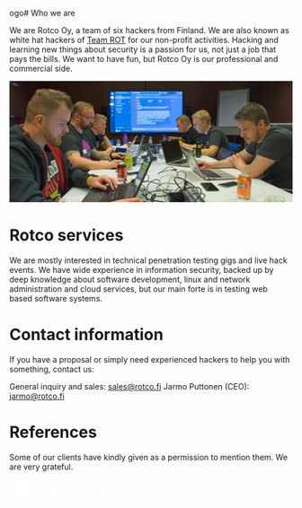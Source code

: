 ogo# Who we are

We are Rotco Oy, a team of six hackers from Finland. We are also known as white hat hackers of [Team ROT](https://www.rot.fi) for our non-profit activities. Hacking and learning new things about security is a passion for us, not just a job that pays the bills. We want to have fun, but Rotco Oy is our professional and commercial side.

![Rotco team](./rotco.jpg)


# Rotco services 

We are mostly interested in technical penetration testing gigs and live hack events. We have wide experience in information security, backed up by deep knowledge about software development, linux and network administration and cloud services, but our main forte is in testing web based software systems.

# Contact information

If you have a proposal or simply need experienced hackers to help you with something, contact us:

General inquiry and sales: sales@rotco.fi
Jarmo Puttonen (CEO): jarmo@rotco.fi


# References

Some of our clients have kindly given as a permission to mention them. We are very grateful.

<svg width="334" height="80" fill="none" xmlns="http://www.w3.org/2000/svg"><path d="M61.798 16.706h3.705a2.205 2.205 0 002.196-2.347c-.08-1.163-1.098-2.044-2.268-2.044h-3.633a.305.305 0 00-.304.303v3.785c0 .166.138.303.304.303zm6.406 3.243a.237.237 0 00-.08.282l3.576 8.422a.226.226 0 01-.21.318h-3.726a.463.463 0 01-.426-.29L64.21 20.94a.463.463 0 00-.426-.289l-2-.007a.305.305 0 00-.304.303v7.721a.305.305 0 01-.303.304h-3.323a.305.305 0 01-.303-.304V8.682c0-.166.137-.304.303-.304h7.642c3.308 0 6.052 2.622 6.132 5.93.058 2.29-.845 3.886-3.041 5.374-.104.075-.19.134-.258.18l-.125.087zm10.625 5.706c1.437 0 2.253-.592 2.434-1.762.18-1.192.18-3.294 0-4.492-.18-1.17-.997-1.763-2.434-1.763-1.488 0-2.21.527-2.405 1.762-.18 1.192-.18 3.294 0 4.493.166 1.185.953 1.762 2.405 1.762zm-6.046-6.226c.42-3.351 2.73-5.431 6.046-5.431 3.33 0 5.663 2.08 6.074 5.431.152 1.185.152 3.25 0 4.435-.419 3.352-2.73 5.432-6.045 5.432-3.337 0-5.663-2.08-6.075-5.432-.151-1.184-.151-3.257 0-4.435zm22.832 4.457c-.066 1.148-.99 1.892-2.348 1.892-1.408 0-2.275-.686-2.376-1.892-.087-1.192-.087-3.287 0-4.478.065-.867.534-1.893 2.376-1.893 1.358 0 2.275.744 2.348 1.893.086 1.191.086 3.286 0 4.478zm-1.9-9.888c-1.264 0-1.9.296-2.492.816-.115.108-.303.022-.303-.137V8.682a.305.305 0 00-.304-.304H87.59a.305.305 0 00-.303.304v19.985c0 .166.137.304.303.304h1.993a.459.459 0 00.369-.18l.737-.976c.072-.101.224-.094.296 0 .534.737 1.293 1.48 2.737 1.48 2.969 0 5.294-2.282 5.54-5.424.087-1.184.087-3.257 0-4.442-.253-3.149-2.579-5.431-5.547-5.431zm66.528 11.78c1.358 0 2.283-.744 2.348-1.892.094-1.192.094-3.287 0-4.478-.072-1.149-.99-1.893-2.348-1.893-1.408 0-2.275.694-2.376 1.893-.087 1.191-.087 3.286 0 4.478.072.867.535 1.892 2.376 1.892zm.448-11.78c2.969 0 5.302 2.282 5.54 5.424.087 1.185.087 3.265 0 4.45-.246 3.141-2.571 5.424-5.54 5.424-1.264 0-1.907-.296-2.492-.824-.115-.108-.303-.021-.303.138v5.836a.305.305 0 01-.303.303h-3.027a.305.305 0 01-.303-.303v-19.82c0-.166.137-.303.303-.303h1.994c.144 0 .282.065.368.18l.73.976c.079.1.224.1.296 0 .534-.737 1.293-1.481 2.737-1.481zm-51.137 9.895c-.18 1.17-.996 1.762-2.434 1.762-1.451 0-2.239-.577-2.405-1.762-.18-1.199-.18-3.3 0-4.492.195-1.236.917-1.763 2.405-1.763 1.438 0 2.254.592 2.434 1.762.181 1.2.181 3.301 0 4.493zm-2.434-9.895c-3.315 0-5.626 2.08-6.045 5.431-.152 1.178-.152 3.25 0 4.435.412 3.352 2.745 5.432 6.074 5.432 3.315 0 5.627-2.08 6.046-5.432.151-1.184.151-3.25 0-4.435-.419-3.351-2.745-5.431-6.075-5.431zm7.938 5.431c.419-3.351 2.745-5.431 6.074-5.431 3.503 0 5.952 2.347 5.945 5.735v.173a.306.306 0 01-.304.303h-2.867a.3.3 0 01-.303-.274c0-.014-.002-.027-.004-.042a.41.41 0 01-.004-.052c-.086-1.43-.946-2.188-2.492-2.188-1.502 0-2.246.541-2.405 1.762-.151 1.192-.151 3.294 0 4.485.138 1.178.954 1.77 2.434 1.77 1.503 0 2.239-.657 2.463-2.181l.022-.123a.304.304 0 01.303-.26h2.861c.166 0 .303.137.303.303v.174c0 3.748-2.99 5.713-5.952 5.713-3.337 0-5.662-2.08-6.074-5.432-.152-1.184-.152-3.257 0-4.435zm22.261 4.464c-.181 1.17-.997 1.762-2.435 1.762-1.451 0-2.239-.577-2.405-1.762-.18-1.199-.18-3.3 0-4.492.195-1.236.918-1.763 2.405-1.763 1.438 0 2.254.592 2.435 1.762.18 1.2.18 3.301 0 4.493zm-2.435-9.895c-3.315 0-5.626 2.08-6.045 5.431-.152 1.178-.152 3.25 0 4.435.412 3.352 2.745 5.432 6.074 5.432 3.316 0 5.627-2.08 6.046-5.432.151-1.184.151-3.25 0-4.435-.419-3.351-2.745-5.431-6.075-5.431zm16.028.332h1.184c.174 0 .311.137.304.303v2.73a.306.306 0 01-.304.304h-1.213c-2.492 0-3.98 1.387-3.98 3.713v7.295a.305.305 0 01-.303.303h-3.027a.305.305 0 01-.303-.303V14.64c0-.166.137-.304.303-.304h1.784c.195 0 .369.123.434.31l.57 1.684c.044.13.21.166.304.072.274-.282.751-.751.996-.946.593-.477 1.402-1.127 3.251-1.127zM16.988 10.904h12.279c.671 0 1.206-.541 1.213-1.206 0-.664-.542-1.206-1.206-1.206H16.988c-.665 0-1.206.542-1.206 1.206 0 .665.541 1.206 1.206 1.206zm7.056 5.483a1.436 1.436 0 102.875 0 1.436 1.436 0 10-2.875 0zm-4.701 0a1.436 1.436 0 102.874 0 1.437 1.437 0 10-2.874 0zm16.612-7.274a7.235 7.235 0 01-3.301 6.97.456.456 0 00-.108.694 12.332 12.332 0 012.925 7.02.454.454 0 01-.455.506H11.239a.466.466 0 01-.455-.506 12.34 12.34 0 012.932-7.02.45.45 0 00-.108-.687 7.229 7.229 0 01-3.214-7.548 7.112 7.112 0 016.002-5.713 7.266 7.266 0 014.095.57 6.312 6.312 0 005.273 0 7.242 7.242 0 014.124-.57c3.163.47 5.698 3.106 6.067 6.284zM11.383 26.47h23.488c.29 0 .506.26.455.549-1.032 5.8-6.096 10.212-12.199 10.212s-11.166-4.405-12.199-10.213a.464.464 0 01.455-.549zM6.667 10.86c-2.297.939-3.922 3.178-3.922 5.807v1.033c0 2.63 1.632 4.861 3.922 5.807a.46.46 0 00.635-.426V11.287a.462.462 0 00-.635-.426zm32.285.426a.46.46 0 01.636-.426c2.297.946 3.922 3.178 3.922 5.807v1.033c0 2.63-1.625 4.868-3.922 5.807a.462.462 0 01-.636-.426V11.287z" fill="#fff"></path></svg>

